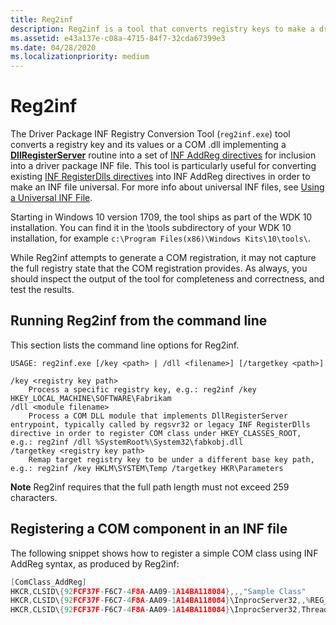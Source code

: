 ```yaml
---
title: Reg2inf
description: Reg2inf is a tool that converts registry keys to make a driver package universal.
ms.assetid: e43a137e-c08a-4715-84f7-32cda67399e3
ms.date: 04/28/2020
ms.localizationpriority: medium
---
```


# Reg2inf
 
The Driver Package INF Registry Conversion Tool (`reg2inf.exe`) tool converts a registry key and its values or a COM .dll implementing a [**DllRegisterServer**](/windows/win32/api/olectl/nf-olectl-dllregisterserver) routine into a set of [INF AddReg directives](../install/inf-addreg-directive.md) for inclusion into a driver package INF file.  This tool is particularly useful for converting existing [INF RegisterDlls directives](../install/inf-registerdlls-directive.md) into INF AddReg directives in order to make an INF file universal.  For more info about universal INF files, see [Using a Universal INF File](../install/using-a-universal-inf-file.md).
 
Starting in Windows 10 version 1709, the tool ships as part of the WDK 10 installation. You can find it in the \tools subdirectory of your WDK 10 installation, for example `c:\Program Files(x86)\Windows Kits\10\tools\`. 

While Reg2inf attempts to generate a COM registration, it may not capture the full registry state that the COM registration provides. As always, you should inspect the output of the tool for completeness and correctness, and test the results. 

## Running Reg2inf from the command line 
 
This section lists the command line options for Reg2inf.

```
USAGE: reg2inf.exe [/key <path> | /dll <filename>] [/targetkey <path>]

/key <registry key path>
    Process a specific registry key, e.g.: reg2inf /key HKEY_LOCAL_MACHINE\SOFTWARE\Fabrikam
/dll <module filename>
    Process a COM DLL module that implements DllRegisterServer entrypoint, typically called by regsvr32 or legacy INF RegisterDlls directive in order to register COM class under HKEY_CLASSES_ROOT, e.g.: reg2inf /dll %SystemRoot%\System32\fabkobj.dll
/targetkey <registry key path>
    Remap target registry key to be under a different base key path, e.g.: reg2inf /key HKLM\SYSTEM\Temp /targetkey HKR\Parameters
```

**Note** Reg2inf requires that the full path length must not exceed 259 characters. 

## Registering a COM component in an INF file

The following snippet shows how to register a simple COM class using INF AddReg syntax, as produced by Reg2inf:

```cpp
[ComClass_AddReg]
HKCR,CLSID\{92FCF37F-F6C7-4F8A-AA09-1A14BA118084},,,"Sample Class"
HKCR,CLSID\{92FCF37F-F6C7-4F8A-AA09-1A14BA118084}\InprocServer32,,%REG_EXPAND_SZ%,"%13%\comobj.dll"
HKCR,CLSID\{92FCF37F-F6C7-4F8A-AA09-1A14BA118084}\InprocServer32,ThreadingModel,,"Both"
```